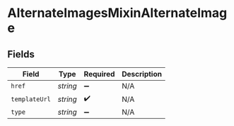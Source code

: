 # AlternateImagesMixinAlternateImage


## Fields

| Field              | Type               | Required           | Description        |
| ------------------ | ------------------ | ------------------ | ------------------ |
| `href`             | *string*           | :heavy_minus_sign: | N/A                |
| `templateUrl`      | *string*           | :heavy_check_mark: | N/A                |
| `type`             | *string*           | :heavy_minus_sign: | N/A                |